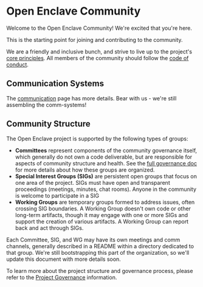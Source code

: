 # Open Enclave Community

Welcome to the Open Enclave Community! We're excited that you're here.

This is the starting point for joining and contributing to the community.

We are a friendly and inclusive bunch, and strive to live up to the project's [core principles](Governance.md#Core-Principles). All members of the community should follow the [code of conduct](conduct/README.md).

## Communication Systems

The [communication](Communication.md) page has more details. Bear with us - we're
still assembling the comm-systems!

## Community Structure

The Open Enclave project is supported by the following types of groups:

* **Committees** represent components of the community governance itself, which
  generally do not own a code deliverable, but are responsible for aspects of
  community structure and health. See the [full governance doc](Governance.md)
  for more details about how these groups are organized.
* **Special Interest Groups (SIGs)** are persistent open groups that focus on
  one area of the project. SIGs must have open and transparent proceedings
  (meetings, minutes, chat rooms). Anyone in the community is welcome to
  participate in a SIG
* **Working Groups** are temporary groups formed to address issues, often
  crossing SIG boundaries. A Working Group doesn't own code or other long-term
  artifacts, though it may engage with one or more SIGs and support the creation
  of various artifacts. A Working Group can report back and act through SIGs.


Each Committee, SIG, and WG may have its own meetings and comm channels,
generally described in a README within a directory dedicated to that group.
We're still bootstrapping this part of the organization, so we'll update this
document with more details soon.

To learn more about the project structure and governance process, please refer
to the [Project Governance](Governance.md) information.